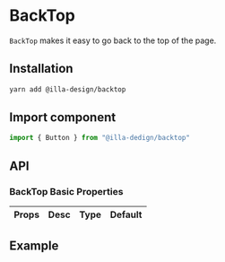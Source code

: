 # BackTop

`BackTop` makes it easy to go back to the top of the page.

## Installation

```bash
yarn add @illa-design/backtop
```

## Import component

```jsx
import { Button } from "@illa-dedign/backtop"
```

## API

### BackTop Basic Properties

| Props     | Desc                                                  | Type                                                         | Default   |
| ----------- | ----------------------------------------------------- | ------------------------------------------------------------ | -------- |


## Example
